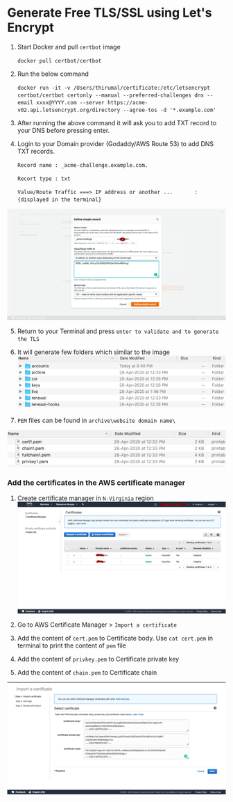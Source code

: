 # Generate Free TLS/SSL using Let's Encrypt

1. Start Docker and pull `certbot` image


	`docker pull certbot/certbot`
	

2. Run the below command

	`docker run -it -v /Users/thirumal/certificate:/etc/letsencrypt certbot/certbot certonly --manual --preferred-challenges dns --email xxxx@YYYY.com --server https://acme-v02.api.letsencrypt.org/directory --agree-tos -d '*.example.com'`
	
3. After running the above command it will ask you to add TXT record to your DNS before pressing enter.

4. Login to your Domain provider (Godaddy/AWS Route 53) to add DNS TXT records.
	
	`Record name : _acme-challenge.example.com.`
	
	`Recort type : txt`
	
	`Value/Route Traffic ===> IP address or another ...       : {displayed in the terminal}`

 
  ![Add txt Record](add_record_txt_to_aws.png)
  
  
5. Return to your Terminal and press `enter to validate and to generate the TLS`

6. It will generate few folders which similar to the image ![folder_structure](folder_structure.png)

7. `PEM` files can be found in `archive\website domain name\`

![tls_files](tls_files.png)


### Add the certificates in the AWS certificate manager

1. Create certificate manager in `N-Virginia` region
  ![Certificate Manager](certificate_manager.png)
  
2. Go to AWS Certificate Manager > `Import a certificate`
3. Add the content of `cert.pem` to Certificate body. Use `cat cert.pem` in terminal to print the content of `pem` file
4. Add the content of `privkey.pem` to Certificate private key
5. Add the content of `chain.pem` to Certificate chain

  ![Import PEM to Certificate Manager](import_pem_to_certificate_mananger.png)
  
